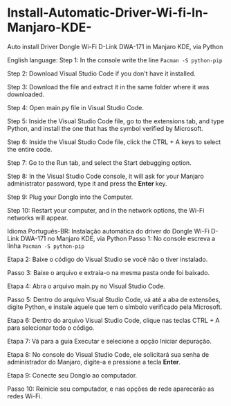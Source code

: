 # Install-Automatic-Driver-Wi-fi-In-Manjaro-KDE-
Auto install Driver Dongle Wi-Fi D-Link DWA-171 in Manjaro KDE, via Python

English language: 
Step 1: In the console write the line
`Pacman -S python-pip`

Step 2: Download Visual Studio Code if you don't have it installed.

Step 3: Download the file and extract it in the same folder where it was downloaded.

Step 4: Open main.py file in Visual Studio Code.

Step 5: Inside the Visual Studio Code file, go to the extensions tab, and type Python, and install the one that has the symbol verified by Microsoft.

Step 6: Inside the Visual Studio Code file, click the CTRL + A keys to select the entire code.

Step 7: Go to the Run tab, and select the Start debugging option.

Step 8: In the Visual Studio Code console, it will ask for your Manjaro administrator password, type it and press the <b>Enter</b> key.

Step 9: Plug your Donglo into the Computer.

Step 10: Restart your computer, and in the network options, the Wi-Fi networks will appear.

Idioma Português-BR:
Instalação automática do driver do Dongle Wi-Fi D-Link DWA-171 no Manjaro KDE, via Python
Passo 1: No console escreva a linha
`Pacman -S python-pip`

Etapa 2: Baixe o código do Visual Studio se você não o tiver instalado.

Passo 3: Baixe o arquivo e extraia-o na mesma pasta onde foi baixado.

Etapa 4: Abra o arquivo main.py no Visual Studio Code.

Passo 5: Dentro do arquivo Visual Studio Code, vá até a aba de extensões, digite Python, e instale aquele que tem o símbolo verificado pela Microsoft.

Etapa 6: Dentro do arquivo Visual Studio Code, clique nas teclas CTRL + A para selecionar todo o código.

Etapa 7: Vá para a guia Executar e selecione a opção Iniciar depuração.

Etapa 8: No console do Visual Studio Code, ele solicitará sua senha de administrador do Manjaro, digite-a e pressione a tecla <b>Enter</b>.

Etapa 9: Conecte seu Donglo ao computador.

Passo 10: Reinicie seu computador, e nas opções de rede aparecerão as redes Wi-Fi.
